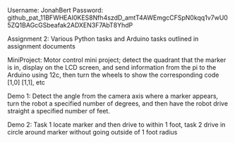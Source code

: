 Username: JonahBert
Password: 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

Assignment 2: Various Python tasks and Arduino tasks outlined in assignment documents 

MiniProject: Motor control mini project; detect the quadrant that the marker is in, display on the LCD screen, and send information from the pi to the Arduino 
  using 12c, then turn the wheels to show the corresponding code [1,0] [1,1], etc

Demo 1: Detect the angle from the camera axis where a marker appears, turn the robot a specified number of degrees, and then have the robot drive straight a specified   number of feet.

Demo 2: Task 1 locate marker and then drive to within 1 foot, task 2 drive in circle around marker without going outside of 1 foot radius